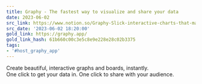 ```yaml
---
title: Graphy - The fastest way to visualize and share your data
date: 2023-06-02
src_link: https://www.notion.so/Graphy-Slick-interactive-charts-that-make-you-stand-out-c1702e63d12e486e83d33752f9fdba36
src_date: '2023-06-02 18:20:00'
gold_link: https://graphy.app/
gold_link_hash: 61b660c00c3e5c8e9e228e28c02b3375
tags:
- '#host_graphy_app'
---
```


Create beautiful, interactive graphs and boards, instantly.  
One click to get your data in. One click to share with your audience.